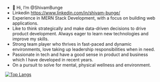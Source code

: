 - 👋 Hi, I’m @ShivamBunge
- Linkedin https://www.linkedin.com/in/shivam-bunge/
- Experience in MERN Stack Development, with a focus on building web applications. 
- Like to think strategically and make data-driven decisions to drive product development. Always eager to 
 learn new technologies and improve my skills.
- Strong team player who thrives in fast-paced and dynamic environments, love taking up leadership 
 responsibilities when in need.
- Passionate in tech and have a good sense in product and business which I have developed in recent years.
- On a pursuit to solve for mental, physical wellness and environment.

[![Top Langs](https://github-readme-stats-git-masterrstaa-rickstaa.vercel.app/api/top-langs/?username=ShivamBunge&theme=dracula)](https://github.com/ShivamBunge)
<!---
ShivamBunge/ShivamBunge is a ✨ special ✨ repository because its `README.md` (this file) appears on your GitHub profile.
You can click the Preview link to take a look at your changes.
--->

